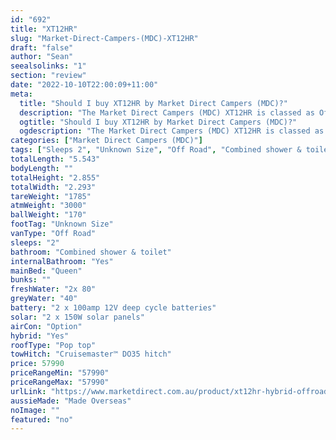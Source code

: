 ```yaml
---
id: "692"
title: "XT12HR"
slug: "Market-Direct-Campers-(MDC)-XT12HR"
draft: "false"
author: "Sean"
seealsolinks: "1"
section: "review"
date: "2022-10-10T22:00:09+11:00"
meta:
  title: "Should I buy XT12HR by Market Direct Campers (MDC)?"
  description: "The Market Direct Campers (MDC) XT12HR is classed as Off Road, and sleeps 2 people. It is Made Overseas and comes in at Unknown Size. It generally has Combined shower & toilet."
  ogtitle: "Should I buy XT12HR by Market Direct Campers (MDC)?"
  ogdescription: "The Market Direct Campers (MDC) XT12HR is classed as Off Road, and sleeps 2 people. It is Made Overseas and comes in at Unknown Size. It generally has Combined shower & toilet."
categories: ["Market Direct Campers (MDC)"]
tags: ["Sleeps 2", "Unknown Size", "Off Road", "Combined shower & toilet", "Pop top", "50 - 60k", "Made Overseas"]
totalLength: "5.543"
bodyLength: ""
totalHeight: "2.855"
totalWidth: "2.293"
tareWeight: "1785"
atmWeight: "3000"
ballWeight: "170"
footTag: "Unknown Size"
vanType: "Off Road"
sleeps: "2"
bathroom: "Combined shower & toilet"
internalBathroom: "Yes"
mainBed: "Queen"
bunks: ""
freshWater: "2x 80"
greyWater: "40"
battery: "2 x 100amp 12V deep cycle batteries"
solar: "2 x 150W solar panels"
airCon: "Option"
hybrid: "Yes"
roofType: "Pop top"
towHitch: "Cruisemaster™ DO35 hitch"
price: 57990
priceRangeMin: "57990"
priceRangeMax: "57990"
urlLink: "https://www.marketdirect.com.au/product/xt12hr-hybrid-offroad-caravan/"
aussieMade: "Made Overseas"
noImage: ""
featured: "no"
---
```

